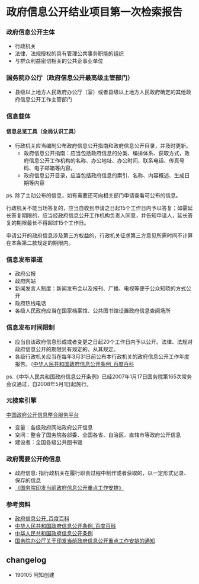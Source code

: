 # 政府信息公开结业项目第一次检索报告

### 政府信息公开主体

- 行政机关
- 法律、法规授权的具有管理公共事务职能的组织
- 与群众利益密切相关的公共企事业单位

### 国务院办公厅（政府信息公开最高级主管部门）

- 县级以上地方人民政府办公厅（室）或者县级以上地方人民政府确定的其他政府信息公开工作主管部门

### 信息载体

#### 信息总览工具（全局认识工具）

- 行政机关应当编制公布政府信息公开指南和政府信息公开目录，并及时更新。
  - 政府信息公开指南：应当包括政府信息的分类、编排体系、获取方式，政府信息公开工作机构的名称、办公地址、办公时间、联系电话、传真号码、电子邮箱等内容。
  - 政府信息公开目录，应当包括政府信息的索引、名称、内容概述、生成日期等内容

ps. 除了主动公布的信息，如有需要还可向相关部门申请查看可公布的信息。

行政机关不能当场答复的，应当自收到申请之日起15个工作日内予以答复；如需延长答复期限的，应当经政府信息公开工作机构负责人同意，并告知申请人，延长答复的期限最长不得超过15个工作日。

申请公开的政府信息涉及第三方权益的，行政机关征求第三方意见所需时间不计算在本条第二款规定的期限内。

### 信息发布渠道

- 政府公报
- 政府网站
- 新闻发言人制度：新闻发布会以及报刊、广播、电视等便于公众知晓的方式公开
- 政府热线电话
- 各级人民政府应当在国家档案馆、公共图书馆设置政府信息查阅场所

### 信息发布时间限制

- 应当自该政府信息形成或者变更之日起20个工作日内予以公开。法律、法规对政府信息公开的期限另有规定的，从其规定。
- 各级行政机关应当在每年3月31日前公布本行政机关的政府信息公开工作年度报告。（[中华人民共和国政府信息公开条例_百度百科](https://baike.baidu.com/item/%E4%B8%AD%E5%8D%8E%E4%BA%BA%E6%B0%91%E5%85%B1%E5%92%8C%E5%9B%BD%E6%94%BF%E5%BA%9C%E4%BF%A1%E6%81%AF%E5%85%AC%E5%BC%80%E6%9D%A1%E4%BE%8B/4618988)

ps.《中华人民共和国政府信息公开条例》已经2007年1月17日国务院第165次常务会议通过，自2008年5月1日起施行。

### 元搜索引擎

[中国政府公开信息整合服务平台](http://govinfo.nlc.cn/index_4602.html?classid=363&title=%E8%B4%A2%E6%94%BF%E3%80%81%E9%87%91%E8%9E%8D%E3%80%81%E5%AE%A1%E8%AE%A1)

- 变量：各级政府网站政府公开信息
- 空间：整合了国务院各部委、全国各省、自治区、直辖市等政府公开信息
- 建设者：全国各级公共图书馆    

### 政府需要公开的信息

- 政府信息: 指行政机关在履行职责过程中制作或者获取的，以一定形式记录、保存的信息
- [《国务院印发当前政府信息公开重点工作安排》](http://www.gov.cn/zwgk/2013-07/10/content_2444117.htm)

### 参考资料

- [政府信息公开_百度百科](https://baike.baidu.com/item/%E6%94%BF%E5%BA%9C%E4%BF%A1%E6%81%AF%E5%85%AC%E5%BC%80/2220625?fr=aladdin)
- [中华人民共和国政府信息公开条例_百度百科](https://baike.baidu.com/item/%E4%B8%AD%E5%8D%8E%E4%BA%BA%E6%B0%91%E5%85%B1%E5%92%8C%E5%9B%BD%E6%94%BF%E5%BA%9C%E4%BF%A1%E6%81%AF%E5%85%AC%E5%BC%80%E6%9D%A1%E4%BE%8B/4618988)
- [中华人民共和国政府信息公开条例](http://www.gov.cn/zwgk/2007-04/24/content_592937.htm)
- [国务院办公厅关于印发当前政府信息公开重点工作安排的通知](http://www.gov.cn/zwgk/2013-07/10/content_2444117.htm)

## changelog

* 190105 阿知创建